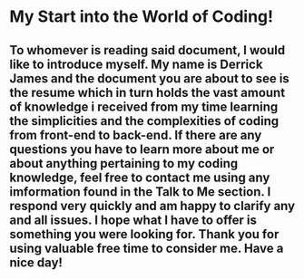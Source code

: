 # My Start into the World of Coding!

## To whomever is reading said document, I would like to introduce myself. My name is Derrick James and the document you are about to see is the resume which in turn holds the vast amount of knowledge i received from my time learning the simplicities and the complexities of coding from front-end to back-end. If there are any questions you have to learn more about me or about anything pertaining to my coding knowledge, feel free to contact me using any imformation found in the Talk to Me section. I respond very quickly and am happy to clarify any and all issues. I hope what I have to offer is something you were looking for. Thank you for using valuable free time to consider me. Have a nice day!    